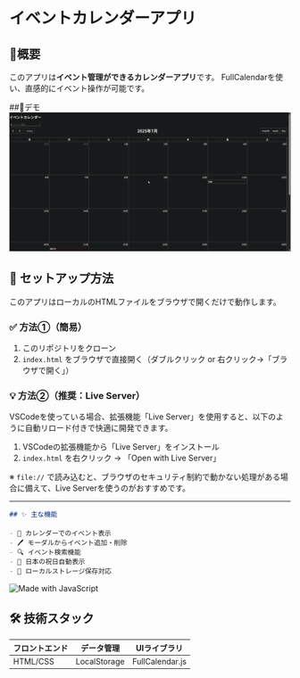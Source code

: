 # イベントカレンダーアプリ

## 🚀概要
このアプリは**イベント管理ができるカレンダーアプリ**です。
FullCalendarを使い、直感的にイベント操作が可能です。

##🎥デモ
![calendar demo](./demo.gif)

## 🔧 セットアップ方法

このアプリはローカルのHTMLファイルをブラウザで開くだけで動作します。

### ✅ 方法①（簡易）

1. このリポジトリをクローン
2. `index.html` をブラウザで直接開く（ダブルクリック or 右クリック→「ブラウザで開く」）

### 💡 方法②（推奨：Live Server）

VSCodeを使っている場合、拡張機能「Live Server」を使用すると、以下のように自動リロード付きで快適に開発できます。

1. VSCodeの拡張機能から「Live Server」をインストール  
2. `index.html` を右クリック → 「Open with Live Server」

※ `file://` で読み込むと、ブラウザのセキュリティ制約で動かない処理がある場合に備えて、Live Serverを使うのがおすすめです。


---

```markdown
## ✨ 主な機能

- 📅 カレンダーでのイベント表示
- 🖊 モーダルからイベント追加・削除
- 🔍 イベント検索機能
- 🎌 日本の祝日自動表示
- 💾 ローカルストレージ保存対応
```

![Made with JavaScript](https://img.shields.io/badge/Made%20with-JavaScript-yellow)

## 🛠 技術スタック

| フロントエンド | データ管理   | UIライブラリ     |
|----------------|--------------|------------------|
| HTML/CSS       | LocalStorage | FullCalendar.js |
